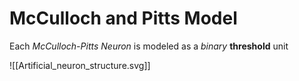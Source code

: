 # McCulloch and Pitts Model

Each *McCulloch-Pitts Neuron* is modeled as a *binary* **threshold** unit 

![[Artificial_neuron_structure.svg]]